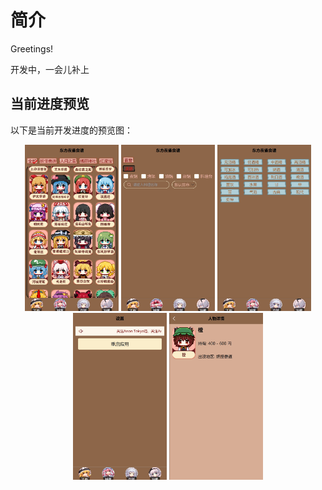 # 简介

Greetings!

开发中，一会儿补上

## 当前进度预览

以下是当前开发进度的预览图：

<p align="center">
  <img src="./info/info1.png" width="150">
  <img src="./info/info2.png" width="150">
  <img src="./info/info3.png" width="150">
  <img src="./info/info4.png" width="150">
  <img src="./info/info5.png" width="150">
</p>
